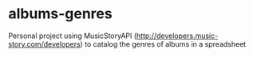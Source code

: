 # albums-genres
Personal project using MusicStoryAPI (http://developers.music-story.com/developers) to catalog the genres of albums in a spreadsheet
